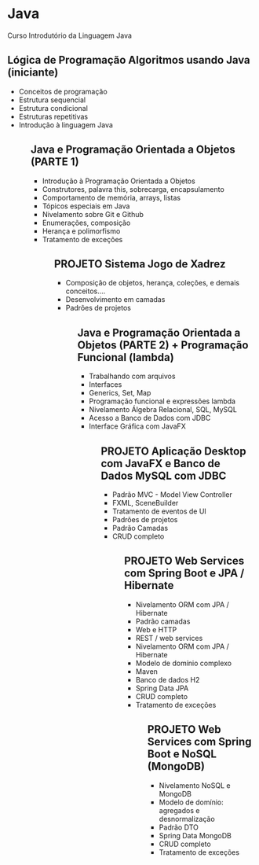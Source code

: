 # Java
Curso Introdutório da Linguagem Java

## Lógica de Programação Algoritmos usando Java (iniciante)

<ul>
<li>Conceitos de programação
<li>Estrutura sequencial
<li>Estrutura condicional
<li>Estruturas repetitivas
<li>Introdução à linguagem Java
<ul>
  
## Java e Programação Orientada a Objetos (PARTE 1)

<ul>
<li>Introdução à Programação Orientada a Objetos
<li>Construtores, palavra this, sobrecarga, encapsulamento
<li>Comportamento de memória, arrays, listas
<li>Tópicos especiais em Java
<li>Nivelamento sobre Git e Github
<li>Enumerações, composição
<li>Herança e polimorfismo
<li>Tratamento de exceções
<ul>
  
## PROJETO Sistema Jogo de Xadrez

<ul>
<li>Composição de objetos, herança, coleções, e demais conceitos....
<li>Desenvolvimento em camadas
<li>Padrões de projetos
<ul>

## Java e Programação Orientada a Objetos (PARTE 2) + Programação Funcional (lambda)

<ul>
<li>Trabalhando com arquivos
<li>Interfaces
<li>Generics, Set, Map
<li>Programação funcional e expressões lambda
<li>Nivelamento Álgebra Relacional, SQL, MySQL
<li>Acesso a Banco de Dados com JDBC
<li>Interface Gráfica com JavaFX
<ul>

## PROJETO Aplicação Desktop com JavaFX e Banco de Dados MySQL com JDBC

<ul>
<li>Padrão MVC - Model View Controller
<li>FXML, SceneBuilder
<li>Tratamento de eventos de UI
<li>Padrões de projetos
<li>Padrão Camadas
<li>CRUD completo
<ul>

## PROJETO Web Services com Spring Boot e JPA / Hibernate

<ul>
<li>Nivelamento ORM com JPA / Hibernate
<li>Padrão camadas
<li>Web e HTTP
<li>REST / web services
<li>Nivelamento ORM com JPA / Hibernate
<li>Modelo de domínio complexo
<li>Maven
<li>Banco de dados H2
<li>Spring Data JPA
<li>CRUD completo
<li>Tratamento de exceções
<ul>
  
## PROJETO Web Services com Spring Boot e NoSQL (MongoDB)
  
<ul>
<li>Nivelamento NoSQL e MongoDB
<li>Modelo de domínio: agregados e desnormalização
<li>Padrão DTO
<li>Spring Data MongoDB
<li>CRUD completo
<li>Tratamento de exceções
<ul>
